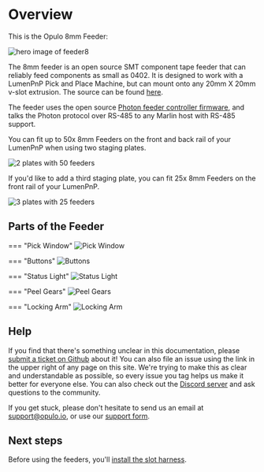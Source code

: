 # Overview

This is the Opulo 8mm Feeder:

![hero image of feeder8](img/with-arm-with-glow.png)

The 8mm feeder is an open source SMT component tape feeder that can reliably feed components as small as 0402. It is designed to work with a LumenPnP Pick and Place Machine, but can mount onto any 20mm X 20mm v-slot extrusion. The source can be found [here](https://github.com/opulo-inc/feeder).

The feeder uses the open source [Photon feeder controller firmware](https://github.com/photonfirmware/photon), and talks the Photon protocol over RS-485 to any Marlin host with RS-485 support.

You can fit up to 50x 8mm Feeders on the front and back rail of your LumenPnP when using two staging plates.

![2 plates with 50 feeders](img/2plates-50feeders.png)

If you'd like to add a third staging plate, you can fit 25x 8mm Feeders on the front rail of your LumenPnP.

![3 plates with 25 feeders](img/3plates-25feeders.png)

## Parts of the Feeder

=== "Pick Window"
    ![Pick Window](img/pick-window.JPG)

=== "Buttons"
    ![Buttons](img/buttons.JPG)

=== "Status Light"
    ![Status Light](img/indicator-light.JPG)

=== "Peel Gears"
    ![Peel Gears](img/peel-gears.JPG)

=== "Locking Arm"
    ![Locking Arm](img/locking-arm.JPG)

## Help

If you find that there's something unclear in this documentation, please [submit a ticket on Github](https://github.com/opulo-inc/docs) about it! You can also file an issue using the link in the upper right of any page on this site. We're trying to make this as clear and understandable as possible, so every issue you tag helps us make it better for everyone else. You can also check out the [Discord server](https://discordapp.com/invite/TCwy6De) and ask questions to the community.

If you get stuck, please don't hesitate to send us an email at support@opulo.io, or use our [support form](https://opulo.io/pages/contact-support).

## Next steps

Before using the feeders, you'll [install the slot harness](../2-install-harness/installing-the-slot-harness.md).
